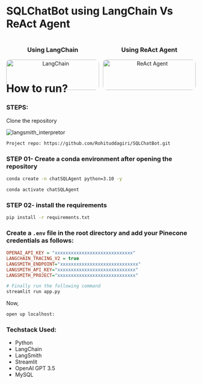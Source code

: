 # SQLChatBot using LangChain Vs ReAct Agent




<div style="display: flex; justify-content: space-between; gap: 10px;">
  <div style="flex: 1; text-align: center;">
    <h3>Using LangChain</h3>
    <img src=chat-mysql.png alt="LangChain" style="width: 100%; border-radius: 10px;">
  </div>
  <div style="flex: 1; text-align: center;">
    <h3>Using ReAct Agent</h3>
    <img src ="https://github.com/user-attachments/assets/40a8d11d-21b1-4f73-9dbd-26cbb42b269a" alt="ReAct Agent" style="width: 100%; border-radius: 10px;">
  </div>
</div>





# How to run?
### STEPS:

Clone the repository

![langsmith_interpretor](https://github.com/user-attachments/assets/f9f7eb37-7cfc-4197-814c-0a0da1855469)


```bash
Project repo: https://github.com/Rohituddagiri/SQLChatBot.git
```

### STEP 01- Create a conda environment after opening the repository

```bash
conda create -n chatSQLAgent python=3.10 -y
```

```bash
conda activate chatSQLAgent
```

### STEP 02- install the requirements
```bash
pip install -r requirements.txt
```


### Create a `.env` file in the root directory and add your Pinecone credentials as follows:

```ini
OPENAI_API_KEY = "xxxxxxxxxxxxxxxxxxxxxxxxxxxxx"
LANGCHAIN_TRACING_V2 = true
LANGSMITH_ENDPOINT="xxxxxxxxxxxxxxxxxxxxxxxxxxxxx"
LANGSMITH_API_KEY="xxxxxxxxxxxxxxxxxxxxxxxxxxxxx"
LANGSMITH_PROJECT="xxxxxxxxxxxxxxxxxxxxxxxxxxxxx"
```

```bash
# Finally run the following command
streamlit run app.py
```

Now,
```bash
open up localhost:
```


### Techstack Used:

- Python
- LangChain
- LangSmith
- Streamlit
- OpenAI GPT 3.5
- MySQL

